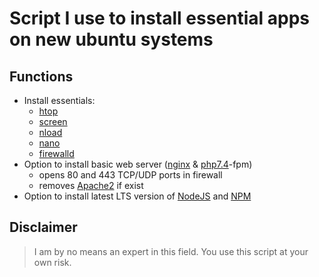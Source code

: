 # Script I use to install essential apps on new ubuntu systems


## Functions
- Install essentials:
  - [htop](https://htop.dev/)
  - [screen](https://www.gnu.org/software/screen/) 
  - [nload](https://github.com/rolandriegel/nload) 
  - [nano](https://www.nano-editor.org/) 
  - [firewalld](https://firewalld.org/)
- Option to install basic web server ([nginx](https://www.nginx.com/) & [php7.4](https://www.php.net/releases/7_4_0.php)-fpm)
  - opens 80 and 443 TCP/UDP ports in firewall 
  - removes [Apache2](https://httpd.apache.org/) if exist
- Option to install latest LTS version of [NodeJS](https://nodejs.org/en/) and [NPM](https://www.npmjs.com/)


## Disclaimer
> I am by no means an expert in this field.
> You use this script at your own risk.